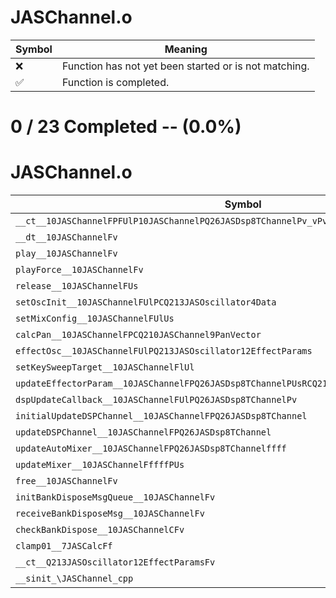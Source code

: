 # JASChannel.o
| Symbol | Meaning 
| ------------- | ------------- 
| :x: | Function has not yet been started or is not matching. 
| :white_check_mark: | Function is completed. 


# 0 / 23 Completed -- (0.0%)
# JASChannel.o
| Symbol | Decompiled? |
| ------------- | ------------- |
| `__ct__10JASChannelFPFUlP10JASChannelPQ26JASDsp8TChannelPv_vPv` | :x: |
| `__dt__10JASChannelFv` | :x: |
| `play__10JASChannelFv` | :x: |
| `playForce__10JASChannelFv` | :x: |
| `release__10JASChannelFUs` | :x: |
| `setOscInit__10JASChannelFUlPCQ213JASOscillator4Data` | :x: |
| `setMixConfig__10JASChannelFUlUs` | :x: |
| `calcPan__10JASChannelFPCQ210JASChannel9PanVector` | :x: |
| `effectOsc__10JASChannelFUlPQ213JASOscillator12EffectParams` | :x: |
| `setKeySweepTarget__10JASChannelFlUl` | :x: |
| `updateEffectorParam__10JASChannelFPQ26JASDsp8TChannelPUsRCQ213JASOscillator12EffectParams` | :x: |
| `dspUpdateCallback__10JASChannelFUlPQ26JASDsp8TChannelPv` | :x: |
| `initialUpdateDSPChannel__10JASChannelFPQ26JASDsp8TChannel` | :x: |
| `updateDSPChannel__10JASChannelFPQ26JASDsp8TChannel` | :x: |
| `updateAutoMixer__10JASChannelFPQ26JASDsp8TChannelffff` | :x: |
| `updateMixer__10JASChannelFffffPUs` | :x: |
| `free__10JASChannelFv` | :x: |
| `initBankDisposeMsgQueue__10JASChannelFv` | :x: |
| `receiveBankDisposeMsg__10JASChannelFv` | :x: |
| `checkBankDispose__10JASChannelCFv` | :x: |
| `clamp01__7JASCalcFf` | :x: |
| `__ct__Q213JASOscillator12EffectParamsFv` | :x: |
| `__sinit_\JASChannel_cpp` | :x: |
